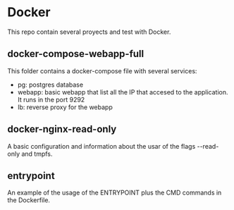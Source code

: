 # Docker

This repo contain several proyects and test with Docker.

## docker-compose-webapp-full

This folder contains a docker-compose file with several services:

+ pg: postgres database
+ webapp: basic webapp that list all the IP that accesed to the application. It runs in the port 9292
+ lb: reverse proxy for the webapp


## docker-nginx-read-only

A basic configuration and information about the usar of the flags --read-only and tmpfs.

## entrypoint

An example of the usage of the ENTRYPOINT plus the CMD commands in the Dockerfile.
